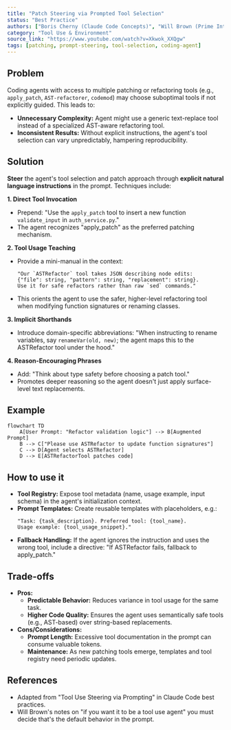 ```yaml
---
title: "Patch Steering via Prompted Tool Selection"
status: "Best Practice"
authors: ["Boris Cherny (Claude Code Concepts)", "Will Brown (Prime Intellect Talk)"]
category: "Tool Use & Environment"
source_link: "https://www.youtube.com/watch?v=Xkwok_XXQgw"
tags: [patching, prompt-steering, tool-selection, coding-agent]
---
```


## Problem

Coding agents with access to multiple patching or refactoring tools (e.g., `apply_patch`, `AST-refactorer`, `codemod`) may choose suboptimal tools if not explicitly guided. This leads to:

- **Unnecessary Complexity:** Agent might use a generic text-replace tool instead of a specialized AST-aware refactoring tool.
- **Inconsistent Results:** Without explicit instructions, the agent's tool selection can vary unpredictably, hampering reproducibility.

## Solution

**Steer** the agent's tool selection and patch approach through **explicit natural language instructions** in the prompt. Techniques include:

**1. Direct Tool Invocation**
- Prepend: "Use the `apply_patch` tool to insert a new function `validate_input` in `auth_service.py`."
- The agent recognizes "apply_patch" as the preferred patching mechanism.

**2. Tool Usage Teaching**
- Provide a mini-manual in the context:
  ```text
  "Our `ASTRefactor` tool takes JSON describing node edits:  
  {"file": string, "pattern": string, "replacement": string}.  
  Use it for safe refactors rather than raw `sed` commands."  
  ```
- This orients the agent to use the safer, higher-level refactoring tool when modifying function signatures or renaming classes.

**3. Implicit Shorthands**
- Introduce domain-specific abbreviations: "When instructing to rename variables, say `renameVar(old, new)`; the agent maps this to the ASTRefactor tool under the hood."

**4. Reason-Encouraging Phrases**
- Add: "Think about type safety before choosing a patch tool."
- Promotes deeper reasoning so the agent doesn't just apply surface-level text replacements.

## Example

```mermaid
flowchart TD
    A[User Prompt: "Refactor validation logic"] --> B[Augmented Prompt]
    B --> C["Please use ASTRefactor to update function signatures"]
    C --> D[Agent selects ASTRefactor]
    D --> E[ASTRefactorTool patches code]
```

## How to use it

- **Tool Registry:** Expose tool metadata (name, usage example, input schema) in the agent's initialization context.
- **Prompt Templates:** Create reusable templates with placeholders, e.g.:
  ```
  "Task: {task_description}. Preferred tool: {tool_name}.  
  Usage example: {tool_usage_snippet}."
  ```
- **Fallback Handling:** If the agent ignores the instruction and uses the wrong tool, include a directive: "If ASTRefactor fails, fallback to apply_patch."

## Trade-offs

- **Pros:**
  - **Predictable Behavior:** Reduces variance in tool usage for the same task.
  - **Higher Code Quality:** Ensures the agent uses semantically safe tools (e.g., AST-based) over string-based replacements.
- **Cons/Considerations:**
  - **Prompt Length:** Excessive tool documentation in the prompt can consume valuable tokens.
  - **Maintenance:** As new patching tools emerge, templates and tool registry need periodic updates.

## References

- Adapted from "Tool Use Steering via Prompting" in Claude Code best practices.
- Will Brown's notes on "if you want it to be a tool use agent" you must decide that's the default behavior in the prompt.